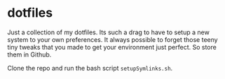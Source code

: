 dotfiles
========

Just a collection of my dotfiles. Its such a drag to have to setup a new system to your own preferences. It always 
possible to forget those teeny tiny tweaks that you made to get your environment just perfect. So store them in Github.

Clone the repo and run the bash script `setupSymlinks.sh`.
